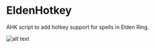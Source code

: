 # EldenHotkey
AHK script to add hotkey support for spells in Elden Ring.

![alt text](https://imgur.com/a/S8FCUZF)
